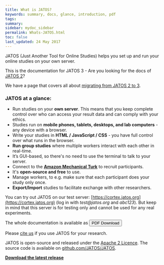 ```yaml
---
title: What is JATOS?
keywords: summary, docs, glance, introduction, pdf
tags: 
summary:
sidebar: mydoc_sidebar
permalink: Whats-JATOS.html
toc: false
last_updated: 24 May 2017
---
```


JATOS (Just Another Tool for Online Studies) helps you set up and run your online studies on your own server.

This is the documentation for JATOS 3 - Are you looking for the docs of [JATOS 2](http://v2.jatos.org/Whats-JATOS.html)?

We have a page that covers all about [migrating from JATOS 2 to 3](Migrate-from-v2-to-v3.html).

### JATOS at a glance: 
* Run studies on your **own server**. This means that you keep complete control over who can access your result data and can comply with your ethics.
* Studies run on **mobile phones, tablets, desktops, and lab computers** - any device with a browser.
* Write your studies in **HTML / JavaScript / CSS** - you have full control over what runs in the browser. 
* **Run group studies** where multiple workers interact with each other in real-time.
* It’s GUI-based, so there's no need to use the terminal to talk to your server. 
* Connect to the **[Amazon Mechanical Turk](https://www.mturk.com)** to recruit participants.
* It's **open-source and free** to use.
* Manage workers, to e.g. make sure that each participant does your study only once.
* **Export/Import** studies to facilitate exchange with other researchers.

You can try out JATOS on our test server: [https://cortex.jatos.org](https://cortex.jatos.org) (log in with _test@jatos.org_ and _abc123_). But keep in mind that this server is for testing only and cannot be used for any real experiments.

The whole documentation is available as <a target="_blank" class="noCrossRef" href="https://github.com/JATOS/JATOS_docs_v3/raw/gh-pages/pdf/jatos-docs.pdf"><button type="button" class="btn btn-default" aria-label="Left Align"><span class="glyphicon glyphicon-download-alt" aria-hidden="true"></span> PDF Download</button></a>

Please [cite us](http://journals.plos.org/plosone/article?id=10.1371/journal.pone.0130834) if you use JATOS for your research.

JATOS is open-source and released under the [Apache 2 Licence](http://www.apache.org/licenses/LICENSE-2.0.html). The source code is available on [github.com/JATOS/JATOS](https://github.com/JATOS/JATOS).

**[Download the latest release](https://github.com/JATOS/JATOS/releases/)**
